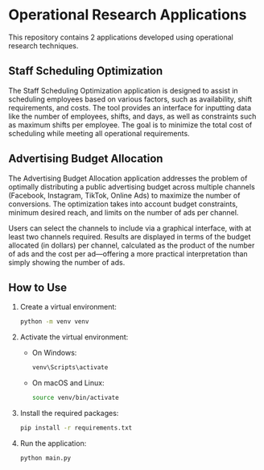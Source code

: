 # Operational Research Applications

This repository contains 2 applications developed using operational research techniques.

## Staff Scheduling Optimization

The Staff Scheduling Optimization application is designed to assist in scheduling employees based on various factors, such as availability, shift requirements, and costs. The tool provides an interface for inputting data like the number of employees, shifts, and days, as well as constraints such as maximum shifts per employee. The goal is to minimize the total cost of scheduling while meeting all operational requirements.

## Advertising Budget Allocation

The Advertising Budget Allocation application addresses the problem of optimally distributing a public advertising budget across multiple channels (Facebook, Instagram, TikTok, Online Ads) to maximize the number of conversions. The optimization takes into account budget constraints, minimum desired reach, and limits on the number of ads per channel.

Users can select the channels to include via a graphical interface, with at least two channels required. Results are displayed in terms of the budget allocated (in dollars) per channel, calculated as the product of the number of ads and the cost per ad—offering a more practical interpretation than simply showing the number of ads.

## How to Use

1. Create a virtual environment:

   ```bash
   python -m venv venv
   ```

2. Activate the virtual environment:

   - On Windows:

     ```bash
     venv\Scripts\activate
     ```

   - On macOS and Linux:

     ```bash
     source venv/bin/activate
     ```

3. Install the required packages:

   ```bash
   pip install -r requirements.txt
   ```

4. Run the application:

   ```bash
   python main.py
   ```
